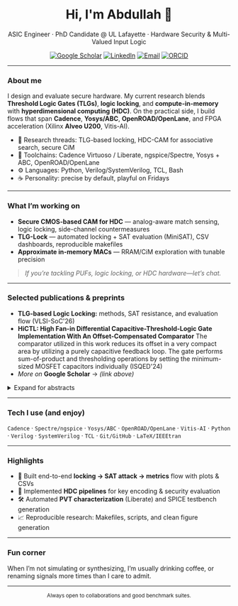 <!-- Profile README for @abdullahsahruri -->
<!-- Tip: press "." on GitHub to open this in the web editor with Copilot enabled -->

<h1 align="center">Hi, I'm Abdullah 👋</h1>
<p align="center">
  ASIC Engineer · PhD Candidate @ UL Lafayette · Hardware Security & Multi-Valued Input Logic
</p>

<p align="center">
  <a href="https://scholar.google.com/citations?user=vYw5gWcAAAAJ&hl=en"><img alt="Google Scholar" src="https://img.shields.io/badge/Scholar-4285F4?logo=googlescholar&logoColor=white"></a>
  <a href="https://www.linkedin.com/in/abdullahsahruri/"><img alt="LinkedIn" src="https://img.shields.io/badge/LinkedIn-0A66C2?logo=linkedin&logoColor=white"></a>
  <a href="mailto:abdullah.sahruri@gmail.com"><img alt="Email" src="https://img.shields.io/badge/Email-abdullah.sahruri%40gmail.com-DA3B01"></a>
  <a href="https://orcid.org/0000-0002-1825-0097"><img alt="ORCID" src="https://img.shields.io/badge/ORCID-0000--0002--1825--0097-A6CE39?logo=orcid&logoColor=white"></a>
</p>

---

### About me
I design and evaluate secure hardware. My current research blends **Threshold Logic Gates (TLGs)**, **logic locking**, and **compute-in-memory** with **hyperdimensional computing (HDC)**. On the practical side, I build flows that span **Cadence**, **Yosys/ABC**, **OpenROAD/OpenLane**, and FPGA acceleration (Xilinx **Alveo U200**, Vitis-AI).

- 🔬 Research threads: TLG-based locking, HDC-CAM for associative search, secure CiM
- 🧪 Toolchains: Cadence Virtuoso / Liberate, ngspice/Spectre, Yosys + ABC, OpenROAD/OpenLane
- ⚙️ Languages: Python, Verilog/SystemVerilog, TCL, Bash
- ☕ Personality: precise by default, playful on Fridays

---

### What I’m working on
- **Secure CMOS-based CAM for HDC** — analog-aware match sensing, logic locking, side-channel countermeasures  
- **TLG-Lock** — automated locking + SAT evaluation (MiniSAT), CSV dashboards, reproducible makefiles  
- **Approximate in-memory MACs** — RRAM/CiM exploration with tunable precision

> _If you’re tackling PUFs, logic locking, or HDC hardware—let’s chat._

---

### Selected publications & preprints
- **TLG-based Logic Locking:** methods, SAT resistance, and evaluation flow (VLSI-SoC'26)  
- **HiCTL: High Fan-in Differential Capacitive-Threshold-Logic Gate Implementation With An Offset-Compensated Comparator** The comparator utilized in this work reduces its offset in a very compact area by utilizing a purely capacitive feedback loop. The gate performs sum-of-product and thresholding operations by setting the minimum-sized MOSFET capacitors individually (ISQED'24)
- _More on_ **Google Scholar** → *(link above)*

<details>
<summary>Expand for abstracts</summary>

- **TLG-Lock** — We introduce a threshold-logic-centric locking primitive with a reproducible SAT evaluation harness (runtime, clauses, conflicts).
- **HiCTL: High Fan-in Differential Capacitive-Threshold-Logic Gate Implementation With An Offset-Compensated Comparator** — The comparator utilized in this work reduces its offset in a very compact area by utilizing a purely capacitive feedback loop. The gate performs sum-of-product and thresholding operations by setting the minimum-sized MOSFET capacitors individually.
</details>

---

### Tech I use (and enjoy)
`Cadence` · `Spectre/ngspice` · `Yosys/ABC` · `OpenROAD/OpenLane` · `Vitis-AI` · `Python` · `Verilog` · `SystemVerilog` · `TCL` · `Git/GitHub` · `LaTeX/IEEEtran`

---

### Highlights
- 🧩 Built end-to-end **locking → SAT attack → metrics** flow with plots & CSVs  
- 🧠 Implemented **HDC pipelines** for key encoding & security evaluation  
- 🛠️ Automated **PVT characterization** (Liberate) and SPICE testbench generation  
- 📈 Reproducible research: Makefiles, scripts, and clean figure generation

---

### Fun corner
When I’m not simulating or synthesizing, I’m usually drinking coffee, or renaming signals more times than I care to admit.

---

<!-- Optional: GitHub stats (comment out if you prefer minimal) -->
<!--
<p align="center">
  <img src="https://github-readme-stats.vercel.app/api?username=abdullahsahruri&show_icons=true&hide_title=true" alt="GitHub stats">
</p>
-->

<!-- Footer note -->
<p align="center"><sub>Always open to collaborations and good benchmark suites.</sub></p>
